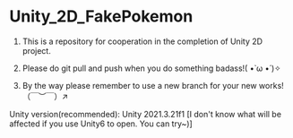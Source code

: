 # Unity_2D_FakePokemon
1. This is a repository for cooperation in the completion of Unity 2D project.

2. Please do git pull and push when you do something badass!( •̀ ω •́ )✧

3. By the way please remember to use a new branch for your new works!（￣︶￣）↗

Unity version(recommended): Unity 2021.3.21f1 
[I don't know what will be affected if you use Unity6 to open. You can try~)]
